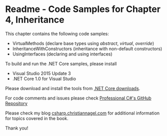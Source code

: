 # Readme - Code Samples for Chapter 4, Inheritance

This chapter contains the following code samples:

* VirtualMethods (declare base types using *abstract*, *virtual*, *override*)
* InheritanceWithConstructors (inheritance with non-default constructors)
* UsingInterfaces (declaring and using interfaces)

To build and run the .NET Core samples, please install
* Visual Studio 2015 Update 3
* .NET Core 1.0 for Visual Studio

Please download and install the tools from [.NET Core downloads](https://www.microsoft.com/net/core#windows).
 
For code comments and issues please check [Professional C#'s GitHub Repository](https://github.com/ProfessionalCSharp/ProfessionalCSharp6)

Please check my blog [csharp.christiannagel.com](https://csharp.christiannagel.com "csharp.christiannagel.com") for additional information for topics covered in the book.

Thank you!